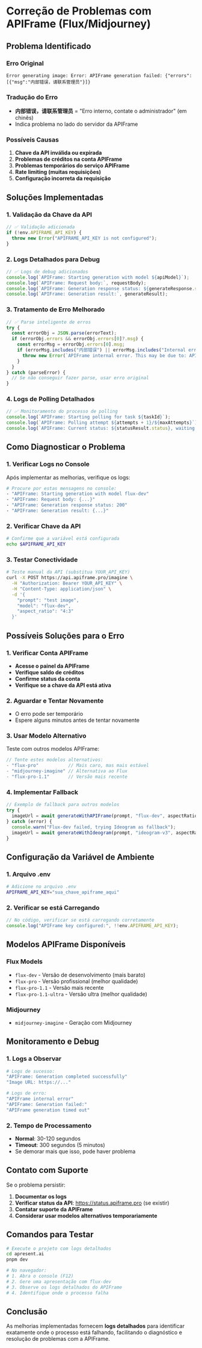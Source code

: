 # Correção de Problemas com APIFrame (Flux/Midjourney)

## Problema Identificado

### Erro Original
```
Error generating image: Error: APIFrame generation failed: {"errors":[{"msg":"内部错误，请联系管理员"}]}
```

### Tradução do Erro
- **内部错误，请联系管理员** = "Erro interno, contate o administrador" (em chinês)
- Indica problema no lado do servidor da APIFrame

### Possíveis Causas

1. **Chave da API inválida ou expirada**
2. **Problemas de créditos na conta APIFrame**
3. **Problemas temporários do serviço APIFrame**
4. **Rate limiting (muitas requisições)**
5. **Configuração incorreta da requisição**

## Soluções Implementadas

### 1. Validação da Chave da API
```typescript
// ✅ Validação adicionada
if (!env.APIFRAME_API_KEY) {
  throw new Error("APIFRAME_API_KEY is not configured");
}
```

### 2. Logs Detalhados para Debug
```typescript
// ✅ Logs de debug adicionados
console.log(`APIFrame: Starting generation with model ${apiModel}`);
console.log(`APIFrame: Request body:`, requestBody);
console.log(`APIFrame: Generation response status: ${generateResponse.status}`);
console.log(`APIFrame: Generation result:`, generateResult);
```

### 3. Tratamento de Erro Melhorado
```typescript
// ✅ Parse inteligente de erros
try {
  const errorObj = JSON.parse(errorText);
  if (errorObj.errors && errorObj.errors[0]?.msg) {
    const errorMsg = errorObj.errors[0].msg;
    if (errorMsg.includes("内部错误") || errorMsg.includes("Internal error")) {
      throw new Error(`APIFrame internal error. This may be due to: API key issues, account credits, or temporary service problems. Original error: ${errorText}`);
    }
  }
} catch (parseError) {
  // Se não conseguir fazer parse, usar erro original
}
```

### 4. Logs de Polling Detalhados
```typescript
// ✅ Monitoramento do processo de polling
console.log(`APIFrame: Starting polling for task ${taskId}`);
console.log(`APIFrame: Polling attempt ${attempts + 1}/${maxAttempts}`);
console.log(`APIFrame: Current status: ${statusResult.status}, waiting...`);
```

## Como Diagnosticar o Problema

### 1. Verificar Logs no Console
Após implementar as melhorias, verifique os logs:

```bash
# Procure por estas mensagens no console:
- "APIFrame: Starting generation with model flux-dev"
- "APIFrame: Request body: {...}"
- "APIFrame: Generation response status: 200"
- "APIFrame: Generation result: {...}"
```

### 2. Verificar Chave da API
```bash
# Confirme que a variável está configurada
echo $APIFRAME_API_KEY
```

### 3. Testar Conectividade
```bash
# Teste manual da API (substitua YOUR_API_KEY)
curl -X POST https://api.apiframe.pro/imagine \
  -H "Authorization: Bearer YOUR_API_KEY" \
  -H "Content-Type: application/json" \
  -d '{
    "prompt": "test image",
    "model": "flux-dev",
    "aspect_ratio": "4:3"
  }'
```

## Possíveis Soluções para o Erro

### 1. Verificar Conta APIFrame
- **Acesse o painel da APIFrame**
- **Verifique saldo de créditos**
- **Confirme status da conta**
- **Verifique se a chave da API está ativa**

### 2. Aguardar e Tentar Novamente
- O erro pode ser temporário
- Espere alguns minutos antes de tentar novamente

### 3. Usar Modelo Alternativo
Teste com outros modelos APIFrame:
```typescript
// Tente estes modelos alternativos:
- "flux-pro"           // Mais caro, mas mais estável
- "midjourney-imagine" // Alternativa ao Flux
- "flux-pro-1.1"       // Versão mais recente
```

### 4. Implementar Fallback
```typescript
// Exemplo de fallback para outros modelos
try {
  imageUrl = await generateWithAPIFrame(prompt, "flux-dev", aspectRatio);
} catch (error) {
  console.warn("Flux-dev failed, trying Ideogram as fallback");
  imageUrl = await generateWithIdeogram(prompt, "ideogram-v3", aspectRatio);
}
```

## Configuração da Variável de Ambiente

### 1. Arquivo .env
```bash
# Adicione no arquivo .env
APIFRAME_API_KEY="sua_chave_apiframe_aqui"
```

### 2. Verificar se está Carregando
```typescript
// No código, verificar se está carregando corretamente
console.log("APIFrame key configured:", !!env.APIFRAME_API_KEY);
```

## Modelos APIFrame Disponíveis

### Flux Models
- `flux-dev` - Versão de desenvolvimento (mais barato)
- `flux-pro` - Versão profissional (melhor qualidade)
- `flux-pro-1.1` - Versão mais recente
- `flux-pro-1.1-ultra` - Versão ultra (melhor qualidade)

### Midjourney
- `midjourney-imagine` - Geração com Midjourney

## Monitoramento e Debug

### 1. Logs a Observar
```bash
# Logs de sucesso:
"APIFrame: Generation completed successfully"
"Image URL: https://..."

# Logs de erro:
"APIFrame internal error"
"APIFrame: Generation failed:"
"APIFrame generation timed out"
```

### 2. Tempo de Processamento
- **Normal**: 30-120 segundos
- **Timeout**: 300 segundos (5 minutos)
- Se demorar mais que isso, pode haver problema

## Contato com Suporte

Se o problema persistir:

1. **Documentar os logs**
2. **Verificar status da API**: https://status.apiframe.pro (se existir)
3. **Contatar suporte da APIFrame**
4. **Considerar usar modelos alternativos temporariamente**

## Comandos para Testar

```bash
# Execute o projeto com logs detalhados
cd apresent.ai
pnpm dev

# No navegador:
# 1. Abra o console (F12)
# 2. Gere uma apresentação com flux-dev
# 3. Observe os logs detalhados do APIFrame
# 4. Identifique onde o processo falha
```

## Conclusão

As melhorias implementadas fornecem **logs detalhados** para identificar exatamente onde o processo está falhando, facilitando o diagnóstico e resolução de problemas com a APIFrame. 
